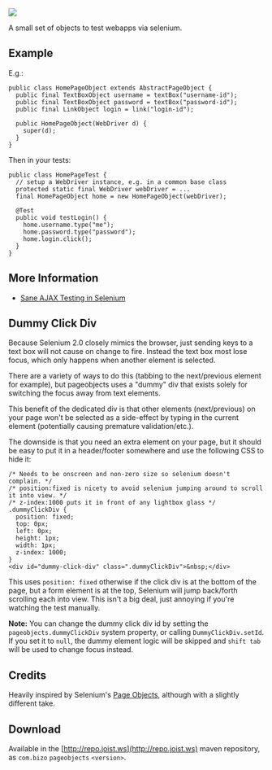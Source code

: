 
<a href="https://travis-ci.org/stephenh/pageobjects"><img src="https://api.travis-ci.org/stephenh/pageobjects.svg"></a>

A small set of objects to test webapps via selenium.

Example
-------

E.g.:

    public class HomePageObject extends AbstractPageObject {
      public final TextBoxObject username = textBox("username-id");
      public final TextBoxObject password = textBox("password-id");
      public final LinkObject login = link("login-id");

      public HomePageObject(WebDriver d) {
        super(d);
      }
    }

Then in your tests:

    public class HomePageTest {
      // setup a WebDriver instance, e.g. in a common base class
      protected static final WebDriver webDriver = ...
      final HomePageObject home = new HomePageObject(webDriver);

      @Test
      public void testLogin() {
        home.username.type("me");
        home.password.type("password");
        home.login.click();
      }
    }

More Information
----------------

* [Sane AJAX Testing in Selenium](http://draconianoverlord.com/2011/10/14/sane-selenium-testing.html)

Dummy Click Div
---------------

Because Selenium 2.0 closely mimics the browser, just sending keys to a text box will not cause on change to fire. Instead the text box most lose focus, which only happens when another element is selected.

There are a variety of ways to do this (tabbing to the next/previous element for example), but pageobjects uses a "dummy" div that exists solely for switching the focus away from text elements.

This benefit of the dedicated div is that other elements (next/previous) on your page won't be selected as a side-effect by typing in the current element (potentially causing premature validation/etc.).

The downside is that you need an extra element on your page, but it should be easy to put it in a header/footer somewhere and use the following CSS to hide it:

    /* Needs to be onscreen and non-zero size so selenium doesn't complain. */
    /* position:fixed is nicety to avoid selenium jumping around to scroll it into view. */
    /* z-index:1000 puts it in front of any lightbox glass */
    .dummyClickDiv {
      position: fixed;
      top: 0px;
      left: 0px;
      height: 1px;
      width: 1px;
      z-index: 1000;
    }
    <div id="dummy-click-div" class=".dummyClickDiv">&nbsp;</div>

This uses `position: fixed` otherwise if the click div is at the bottom of the page, but a form element is at the top, Selenium will jump back/forth scrolling each into view. This isn't a big deal, just annoying if you're watching the test manually.

**Note:** You can change the dummy click div id by setting the `pageobjects.dummyClickDiv` system property, or calling `DummyClickDiv.setId`. If you set it to `null`, the dummy element logic will be skipped and `shift tab` will be used to change focus instead.

Credits
-------

Heavily inspired by Selenium's [Page Objects](http://code.google.com/p/selenium/wiki/PageObjects), although with a slightly different take.

Download
--------

Available in the [http://repo.joist.ws](http://repo.joist.ws) maven repository, as `com.bizo` `pageobjects` `<version>`.

